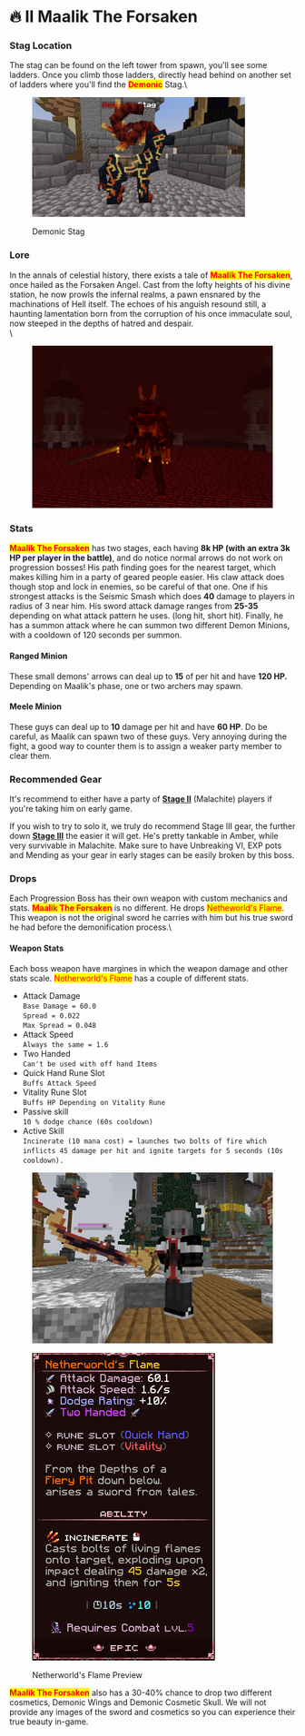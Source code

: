 # 🔥 II Maalik The Forsaken

### Stag Location

The stag can be found on the left tower from spawn, you'll see some ladders. Once you climb those ladders, directly head behind on another set of ladders where you'll find the <mark style="color:red;">**Demonic**</mark> Stag.\


<figure><img src="../../../.gitbook/assets/2024-03-28_12.34.22.png" alt="" width="375"><figcaption><p>Demonic Stag</p></figcaption></figure>

### Lore

In the annals of celestial history, there exists a tale of <mark style="color:red;">**Maalik The Forsaken**</mark>, once hailed as the Forsaken Angel. Cast from the lofty heights of his divine station, he now prowls the infernal realms, a pawn ensnared by the machinations of Hell itself. The echoes of his anguish resound still, a haunting lamentation born from the corruption of his once immaculate soul, now steeped in the depths of hatred and despair.\
\


<figure><img src="../../../.gitbook/assets/image (333).png" alt="" width="563"><figcaption></figcaption></figure>

### Stats

<mark style="color:red;">**Maalik The Forsaken**</mark> has two stages, each having **8k HP (with an extra 3k HP per player in the battle)**, and do notice normal arrows do not work on progression bosses! His path finding goes for the nearest target, which makes killing him in a party of geared people easier. His claw attack does though stop and lock in enemies, so be careful of that one. One if his strongest attacks is the Seismic Smash which does **40** damage to players in radius of 3 near him. His sword attack damage ranges from **25-35** depending on what attack pattern he uses. (long hit, short hit). Finally, he has a summon attack where he can summon two different Demon Minions, with a cooldown of 120 seconds per summon.

#### Ranged Minion

These small demons' arrows can deal up to **15** of per hit and have **120 HP.** Depending on Maalik's phase, one or two archers may spawn.

#### Meele Minion&#x20;

These guys can deal up to **10** damage per hit and have **60 HP**. Do be careful, as Maalik can spawn two of these guys. Very annoying during the fight, a good way to counter them is to assign a weaker party member to clear them.

### Recommended Gear

It's recommend to either have a party of [**Stage II**](../../progression-guide/stage-ii.md) (Malachite) players if you're taking him on early game.

If you wish to try to solo it, we truly do recommend Stage III gear, the further down [**Stage III**](../../progression-guide/stage-iii.md) the easier it will get. He's pretty tankable in Amber, while very survivable in Malachite. Make sure to have Unbreaking VI, EXP pots and Mending as your gear in early stages can be easily broken by this boss.&#x20;

### Drops

Each Progression Boss has their own weapon with custom mechanics and stats. <mark style="color:red;">**Maalik The Forsaken**</mark> is no different. He drops <mark style="color:red;">Netheworld's Flame</mark>. This weapon is not the original sword he carries with him but his true sword he had before the demonification process.\


#### Weapon Stats

Each boss weapon have margines in which the weapon damage and other stats scale. <mark style="color:red;">Netherworld's Flame</mark> has a couple of different stats.

* Attack Damage\
  `Base Damage = 60.0`\
  `Spread = 0.022`\
  `Max Spread = 0.048`
* Attack Speed\
  `Always the same = 1.6`
* Two Handed \
  `Can't be used with off hand Items`
* Quick Hand Rune Slot\
  `Buffs Attack Speed`
* Vitality Rune Slot\
  `Buffs HP Depending on Vitality Rune`
* Passive skill\
  `10 % dodge chance (60s cooldown)`
* Active Skill\
  `Incinerate (10 mana cost) = launches two bolts of fire which inflicts 45 damage per hit and ignite targets for 5 seconds (10s cooldown).`

<figure><img src="../../../.gitbook/assets/Netherworlds2.png" alt=""><figcaption></figcaption></figure>

<figure><img src="../../../.gitbook/assets/Netherworlds.png" alt=""><figcaption><p>Netherworld's Flame Preview</p></figcaption></figure>

<mark style="color:red;">**Maalik The Forsaken**</mark> also has a 30-40% chance to drop two different cosmetics, Demonic Wings and Demonic Cosmetic Skull. We will not provide any images of the sword and cosmetics so you can experience their true beauty in-game.

